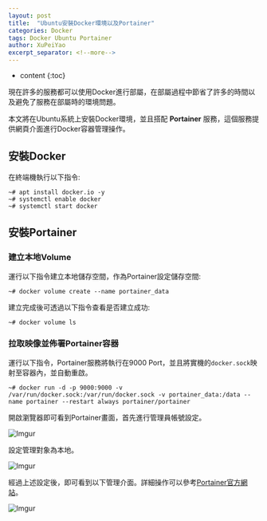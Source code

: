 ```yaml
---
layout: post
title:  "Ubuntu安裝Docker環境以及Portainer"
categories: Docker
tags: Docker Ubuntu Portainer
author: XuPeiYao
excerpt_separator: <!--more-->
---
```


- content
{:toc}

現在許多的服務都可以使用Docker進行部屬，在部屬過程中節省了許多的時間以及避免了服務在部屬時的環境問題。

本文將在Ubuntu系統上安裝Docker環境，並且搭配 **Portainer** 服務，這個服務提供網頁介面進行Docker容器管理操作。

<!--more-->

## 安裝Docker

在終端機執行以下指令:

```shell
~# apt install docker.io -y
~# systemctl enable docker
~# systemctl start docker
```

## 安裝Portainer

### 建立本地Volume

運行以下指令建立本地儲存空間，作為Portainer設定儲存空間:

```shell
~# docker volume create --name portainer_data
```

建立完成後可透過以下指令查看是否建立成功:

```shell
~# docker volume ls
```

### 拉取映像並佈署Portainer容器

運行以下指令，Portainer服務將執行在9000 Port，並且將實機的`docker.sock`映射至容器內，並自動重啟。

```shell
~# docker run -d -p 9000:9000 -v /var/run/docker.sock:/var/run/docker.sock -v portainer_data:/data --name portainer --restart always portainer/portainer
```

開啟瀏覽器即可看到Portainer畫面，首先進行管理員帳號設定。

![Imgur](https://i.imgur.com/LwkZCEG.png)

設定管理對象為本地。

![Imgur](https://i.imgur.com/4gCcuxK.png)

經過上述設定後，即可看到以下管理介面。詳細操作可以參考[Portainer官方網站](https://www.portainer.io/)。

![Imgur](https://i.imgur.com/Jdtm3nG.png)